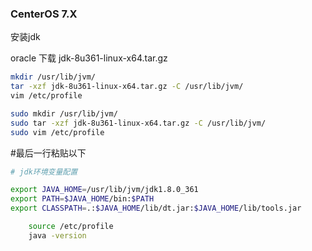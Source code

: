 ### CenterOS 7.X

安装jdk

oracle 下载 jdk-8u361-linux-x64.tar.gz

```bash
mkdir /usr/lib/jvm/
tar -xzf jdk-8u361-linux-x64.tar.gz -C /usr/lib/jvm/
vim /etc/profile
```

```bash
sudo mkdir /usr/lib/jvm/
sudo tar -xzf jdk-8u361-linux-x64.tar.gz -C /usr/lib/jvm/
sudo vim /etc/profile
```

#最后一行粘贴以下

```bash
# jdk环境变量配置

export JAVA_HOME=/usr/lib/jvm/jdk1.8.0_361
export PATH=$JAVA_HOME/bin:$PATH
export CLASSPATH=.:$JAVA_HOME/lib/dt.jar:$JAVA_HOME/lib/tools.jar

    source /etc/profile
    java -version
```

